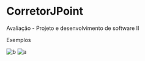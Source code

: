 # CorretorJPoint
Avaliação -  Projeto e desenvolvimento de software II


Exemplos

![b](https://github.com/Fabio-CDias/CorretorJPoint/assets/137723212/cbd92fb5-f0c6-4d5f-8e23-1be7c8d7b612)
![a](https://github.com/Fabio-CDias/CorretorJPoint/assets/137723212/fa278fb3-4c3d-48e6-a1aa-366dc59ba061)
